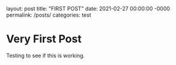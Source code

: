 layout: post
title: "FIRST POST"
date: 2021-02-27 00:00:00 -0000
permalink: /posts/
categories: test


# Very First Post

Testing to see if this is working.